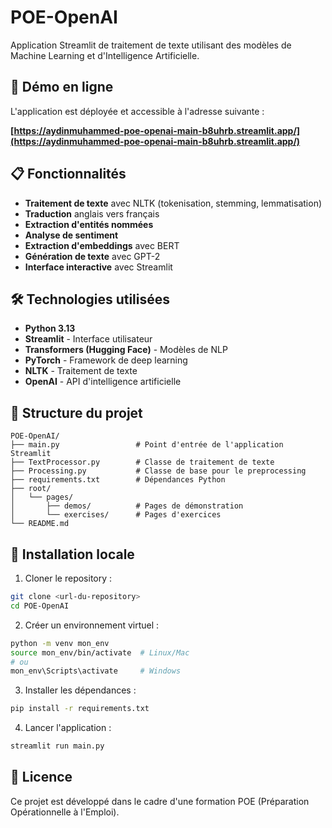 # POE-OpenAI

Application Streamlit de traitement de texte utilisant des modèles de Machine Learning et d'Intelligence Artificielle.

## 🚀 Démo en ligne

L'application est déployée et accessible à l'adresse suivante :

**[https://aydinmuhammed-poe-openai-main-b8uhrb.streamlit.app/](https://aydinmuhammed-poe-openai-main-b8uhrb.streamlit.app/)**

## 📋 Fonctionnalités

- **Traitement de texte** avec NLTK (tokenisation, stemming, lemmatisation)
- **Traduction** anglais vers français
- **Extraction d'entités nommées**
- **Analyse de sentiment**
- **Extraction d'embeddings** avec BERT
- **Génération de texte** avec GPT-2
- **Interface interactive** avec Streamlit

## 🛠️ Technologies utilisées

- **Python 3.13**
- **Streamlit** - Interface utilisateur
- **Transformers (Hugging Face)** - Modèles de NLP
- **PyTorch** - Framework de deep learning
- **NLTK** - Traitement de texte
- **OpenAI** - API d'intelligence artificielle

## 📁 Structure du projet

```
POE-OpenAI/
├── main.py                 # Point d'entrée de l'application Streamlit
├── TextProcessor.py        # Classe de traitement de texte
├── Processing.py           # Classe de base pour le preprocessing
├── requirements.txt        # Dépendances Python
├── root/
│   └── pages/
│       ├── demos/          # Pages de démonstration
│       └── exercises/      # Pages d'exercices
└── README.md
```

## 🚀 Installation locale

1. Cloner le repository :
```bash
git clone <url-du-repository>
cd POE-OpenAI
```

2. Créer un environnement virtuel :
```bash
python -m venv mon_env
source mon_env/bin/activate  # Linux/Mac
# ou
mon_env\Scripts\activate     # Windows
```

3. Installer les dépendances :
```bash
pip install -r requirements.txt
```

4. Lancer l'application :
```bash
streamlit run main.py
```

## 📄 Licence

Ce projet est développé dans le cadre d'une formation POE (Préparation Opérationnelle à l'Emploi).